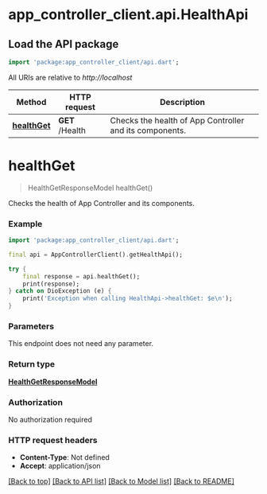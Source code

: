 # app_controller_client.api.HealthApi

## Load the API package
```dart
import 'package:app_controller_client/api.dart';
```

All URIs are relative to *http://localhost*

Method | HTTP request | Description
------------- | ------------- | -------------
[**healthGet**](HealthApi.md#healthget) | **GET** /Health | Checks the health of App Controller and its components.


# **healthGet**
> HealthGetResponseModel healthGet()

Checks the health of App Controller and its components.

### Example
```dart
import 'package:app_controller_client/api.dart';

final api = AppControllerClient().getHealthApi();

try {
    final response = api.healthGet();
    print(response);
} catch on DioException (e) {
    print('Exception when calling HealthApi->healthGet: $e\n');
}
```

### Parameters
This endpoint does not need any parameter.

### Return type

[**HealthGetResponseModel**](HealthGetResponseModel.md)

### Authorization

No authorization required

### HTTP request headers

 - **Content-Type**: Not defined
 - **Accept**: application/json

[[Back to top]](#) [[Back to API list]](../README.md#documentation-for-api-endpoints) [[Back to Model list]](../README.md#documentation-for-models) [[Back to README]](../README.md)

